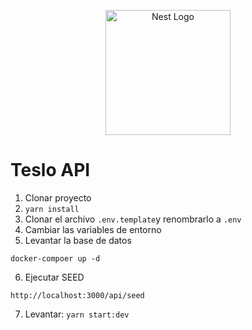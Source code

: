 <p align="center">
  <a href="http://nestjs.com/" target="blank"><img src="https://nestjs.com/img/logo-small.svg" width="200" alt="Nest Logo" /></a>
</p>


# Teslo API

1. Clonar proyecto
2. ```yarn install```
3. Clonar el archivo ```.env.template```y renombrarlo a ```.env```
4. Cambiar las variables de entorno
5. Levantar la base de datos
```
docker-compoer up -d
```

6. Ejecutar SEED
```
http://localhost:3000/api/seed
```

7. Levantar: ```yarn start:dev```